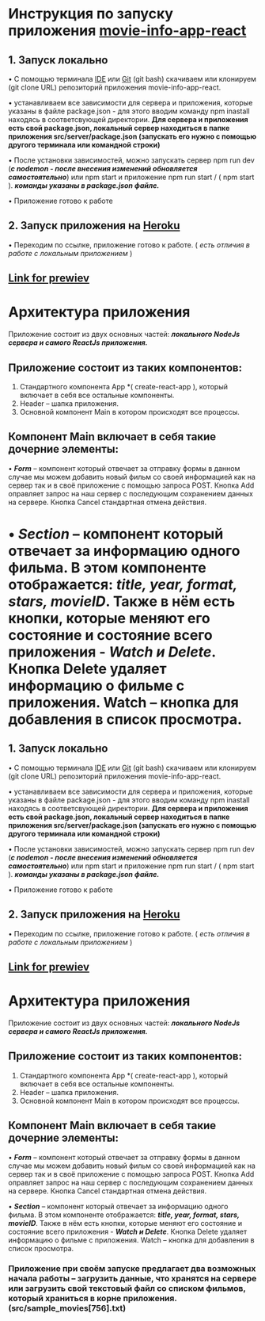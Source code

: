 # Инструкция по запуску приложения [movie-info-app-react](https://github.com/Onefun1/movie-info-app-react/tree/local)

## 1. Запуск локально

• С помощью терминала [IDE](https://ru.wikipedia.org/wiki/Интегрированная_среда_разработки) или [Git](https://git-scm.com) (git bash) скачиваем или клонируем (git clone URL) репозиторий приложения movie-info-app-react.

• устанавливаем все зависимости для сервера и приложения, которые указаны в файле package.json - для этого вводим команду npm inastall находясь в соответсвующей директории.
**Для сервера и приложения есть свой package.json, локальный сервер находиться в папке приложения src/server/package.json (запускать его нужно с помощью другого терминала или командной строки)**

• После установки зависимостей, можно запускать сервер npm run dev (**_с nodemon - после внесения изменений обновляется самостоятельно_**) или npm start и приложение npm run start / ( npm start ). **_команды указаны в package.json файле._**

• Приложение готово к работе

## 2. Запуск приложения на [Heroku](https://devcenter.heroku.com/start)

• Переходим по ссылке, приложение готово к работе. ( _есть отличия в работе с локальным приложением_ )

## [Link for prewiev](https://onefun1.github.io/movie-info-app-react/)

# Архитектура приложения

Приложение состоит из двух основных частей: **_локального NodeJs сервера и самого ReactJs приложения._**

## Приложение состоит из таких компонентов:

1. Стандартного компонента App \*( create-react-app ), который включает в себя все остальные компоненты.
2. Header – шапка приложения.
3. Основной компонент Main в котором происходят все процессы.

## Компонент Main включает в себя такие дочерние элементы:

• **_Form_** – компонент который отвечает за отправку формы в данном случае мы можем добавить новый фильм со своей информацией как на сервер так и в своё приложение с помощью запроса POST. Кнопка Add оправляет запрос на наш сервер с последующим сохранением данных на сервере. Кнопка Cancel стандартная отмена действия.

# • **_Section_** – компонент который отвечает за информацию одного фильма. В этом компоненте отображается: **_title, year, format, stars, movieID_**. Также в нём есть кнопки, которые меняют его состояние и состояние всего приложения - **_Watch и Delete_**. Кнопка Delete удаляет информацию о фильме с приложения. Watch – кнопка для добавления в список просмотра.

## 1. Запуск локально

• С помощью терминала [IDE](https://ru.wikipedia.org/wiki/Интегрированная_среда_разработки) или [Git](https://git-scm.com) (git bash) скачиваем или клонируем (git clone URL) репозиторий приложения movie-info-app-react.

• устанавливаем все зависимости для сервера и приложения, которые указаны в файле package.json - для этого вводим команду npm inastall находясь в соответсвующей директории.
**Для сервера и приложения есть свой package.json, локальный сервер находиться в папке приложения src/server/package.json (запускать его нужно с помощью другого терминала или командной строки)**

• После установки зависимостей, можно запускать сервер npm run dev (**_с nodemon - после внесения изменений обновляется самостоятельно_**) или npm start и приложение npm run start / ( npm start ). **_команды указаны в package.json файле._**

• Приложение готово к работе

## 2. Запуск приложения на [Heroku](https://devcenter.heroku.com/start)

• Переходим по ссылке, приложение готово к работе. ( _есть отличия в работе с локальным приложением_ )

## [Link for prewiev](https://onefun1.github.io/movie-info-app-react/)

# Архитектура приложения

Приложение состоит из двух основных частей: **_локального NodeJs сервера и самого ReactJs приложения._**

## Приложение состоит из таких компонентов:

1. Стандартного компонента App \*( create-react-app ), который включает в себя все остальные компоненты.
2. Header – шапка приложения.
3. Основной компонент Main в котором происходят все процессы.

## Компонент Main включает в себя такие дочерние элементы:

• **_Form_** – компонент который отвечает за отправку формы в данном случае мы можем добавить новый фильм со своей информацией как на сервер так и в своё приложение с помощью запроса POST. Кнопка Add оправляет запрос на наш сервер с последующим сохранением данных на сервере. Кнопка Cancel стандартная отмена действия.

• **_Section_** – компонент который отвечает за информацию одного фильма. В этом компоненте отображается: **_title, year, format, stars, movieID_**. Также в нём есть кнопки, которые меняют его состояние и состояние всего приложения - **_Watch и Delete_**. Кнопка Delete удаляет информацию о фильме с приложения. Watch – кнопка для добавления в список просмотра.

### Приложение при своём запуске предлагает два возможных начала работы – загрузить данные, что хранятся на сервере или загрузить свой текстовый файл со списком фильмов, который храниться в корне приложения. (src/sample_movies[756].txt)
